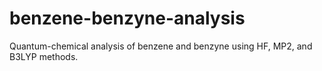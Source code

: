 # benzene-benzyne-analysis
Quantum-chemical analysis of benzene and benzyne using HF, MP2, and B3LYP methods.
